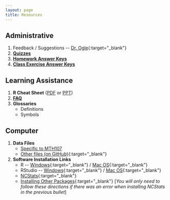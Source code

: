 ```yaml
---
layout: page
title: Resources
---
```


## Administrative
1. Feedback / Suggestions -- [Dr. Ogle](https://www.suggestionox.com/r/W16-107){:target="_blank"}
1. [**Quizzes**](quizzes/)
1. [**Homework Answer Keys**](homework-keys/)
1. [**Class Exercise Answer Keys**](ce-keys/)

## Learning Assistance
1. **R Cheat Sheet** ([PDF](MTH107-Rcheatsheet.pdf) or [PPT](MTH107-Rcheatsheet.pptx))
1. [**FAQ**](FAQ/)
1. **Glossaries**
    * Definitions
    * Symbols

## Computer
1. **Data Files**
    * [Specific to MTH107](data_107)
    * [Other files (on GitHub)](https://github.com/droglenc/NCData){:target="_blank"}
1. **Software Installation Links**
    * R -- [Windows](http://derekogle.com/IFAR/supplements/installations/InstallRWin.html){:target="_blank"} / [Mac OS](http://derekogle.com/IFAR/supplements/installations/InstallRMac.html){:target="_blank"}
    * RStudio -- [Windows](http://derekogle.com/IFAR/supplements/installations/InstallRStudioWin.html){:target="_blank"} / [Mac OS](http://derekogle.com/IFAR/supplements/installations/InstallRStudioMac.html){:target="_blank"}
    * [NCStats](https://github.com/droglenc/NCStats#installation){:target="_blank"}
    * [Installing Other Packages](http://derekogle.com/IFAR/supplements/installations/InstallPackagesRStudio.html){:target="_blank"} [*You will only need to follow these directions if there was an error when installing NCStats in the previous bullet*]

